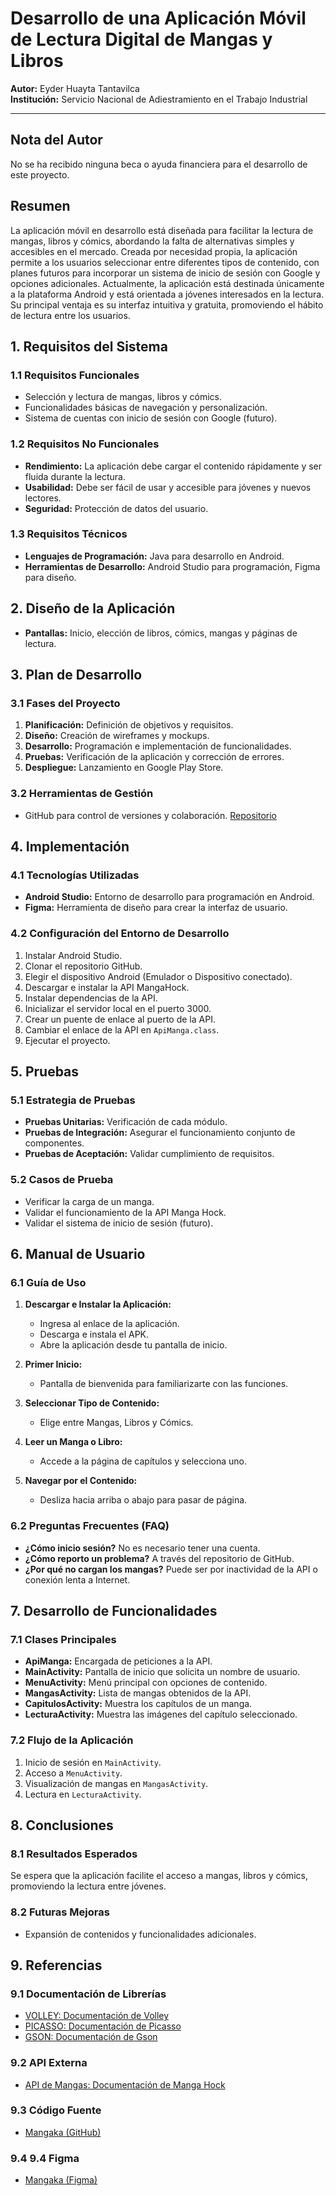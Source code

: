 # Desarrollo de una Aplicación Móvil de Lectura Digital de Mangas y Libros

**Autor:** Eyder Huayta Tantavilca  
**Institución:** Servicio Nacional de Adiestramiento en el Trabajo Industrial

---

## Nota del Autor
No se ha recibido ninguna beca o ayuda financiera para el desarrollo de este proyecto.

## Resumen
La aplicación móvil en desarrollo está diseñada para facilitar la lectura de mangas, libros y cómics, abordando la falta de alternativas simples y accesibles en el mercado. Creada por necesidad propia, la aplicación permite a los usuarios seleccionar entre diferentes tipos de contenido, con planes futuros para incorporar un sistema de inicio de sesión con Google y opciones adicionales. Actualmente, la aplicación está destinada únicamente a la plataforma Android y está orientada a jóvenes interesados en la lectura. Su principal ventaja es su interfaz intuitiva y gratuita, promoviendo el hábito de lectura entre los usuarios.

## 1. Requisitos del Sistema

### 1.1 Requisitos Funcionales
- Selección y lectura de mangas, libros y cómics.
- Funcionalidades básicas de navegación y personalización.
- Sistema de cuentas con inicio de sesión con Google (futuro).

### 1.2 Requisitos No Funcionales
- **Rendimiento:** La aplicación debe cargar el contenido rápidamente y ser fluida durante la lectura.
- **Usabilidad:** Debe ser fácil de usar y accesible para jóvenes y nuevos lectores.
- **Seguridad:** Protección de datos del usuario.

### 1.3 Requisitos Técnicos
- **Lenguajes de Programación:** Java para desarrollo en Android.
- **Herramientas de Desarrollo:** Android Studio para programación, Figma para diseño.

## 2. Diseño de la Aplicación
- **Pantallas:** Inicio, elección de libros, cómics, mangas y páginas de lectura.

## 3. Plan de Desarrollo

### 3.1 Fases del Proyecto
1. **Planificación:** Definición de objetivos y requisitos.
2. **Diseño:** Creación de wireframes y mockups.
3. **Desarrollo:** Programación e implementación de funcionalidades.
4. **Pruebas:** Verificación de la aplicación y corrección de errores.
5. **Despliegue:** Lanzamiento en Google Play Store.

### 3.2 Herramientas de Gestión
- GitHub para control de versiones y colaboración. [Repositorio](https://github.com/ELEyder/mangaka-app.git)

## 4. Implementación

### 4.1 Tecnologías Utilizadas
- **Android Studio:** Entorno de desarrollo para programación en Android.
- **Figma:** Herramienta de diseño para crear la interfaz de usuario.

### 4.2 Configuración del Entorno de Desarrollo
1. Instalar Android Studio.
2. Clonar el repositorio GitHub.
3. Elegir el dispositivo Android (Emulador o Dispositivo conectado).
4. Descargar e instalar la API MangaHock.
5. Instalar dependencias de la API.
6. Inicializar el servidor local en el puerto 3000.
7. Crear un puente de enlace al puerto de la API.
8. Cambiar el enlace de la API en `ApiManga.class`.
9. Ejecutar el proyecto.

## 5. Pruebas

### 5.1 Estrategia de Pruebas
- **Pruebas Unitarias:** Verificación de cada módulo.
- **Pruebas de Integración:** Asegurar el funcionamiento conjunto de componentes.
- **Pruebas de Aceptación:** Validar cumplimiento de requisitos.

### 5.2 Casos de Prueba
- Verificar la carga de un manga.
- Validar el funcionamiento de la API Manga Hock.
- Validar el sistema de inicio de sesión (futuro).

## 6. Manual de Usuario

### 6.1 Guía de Uso
1. **Descargar e Instalar la Aplicación:**
   - Ingresa al enlace de la aplicación.
   - Descarga e instala el APK.
   - Abre la aplicación desde tu pantalla de inicio.

2. **Primer Inicio:**
   - Pantalla de bienvenida para familiarizarte con las funciones.

3. **Seleccionar Tipo de Contenido:**
   - Elige entre Mangas, Libros y Cómics.

4. **Leer un Manga o Libro:**
   - Accede a la página de capítulos y selecciona uno.

5. **Navegar por el Contenido:**
   - Desliza hacia arriba o abajo para pasar de página.

### 6.2 Preguntas Frecuentes (FAQ)
- **¿Cómo inicio sesión?** No es necesario tener una cuenta.
- **¿Cómo reporto un problema?** A través del repositorio de GitHub.
- **¿Por qué no cargan los mangas?** Puede ser por inactividad de la API o conexión lenta a Internet.

## 7. Desarrollo de Funcionalidades

### 7.1 Clases Principales
- **ApiManga:** Encargada de peticiones a la API.
- **MainActivity:** Pantalla de inicio que solicita un nombre de usuario.
- **MenuActivity:** Menú principal con opciones de contenido.
- **MangasActivity:** Lista de mangas obtenidos de la API.
- **CapitulosActivity:** Muestra los capítulos de un manga.
- **LecturaActivity:** Muestra las imágenes del capítulo seleccionado.

### 7.2 Flujo de la Aplicación
1. Inicio de sesión en `MainActivity`.
2. Acceso a `MenuActivity`.
3. Visualización de mangas en `MangasActivity`.
4. Lectura en `LecturaActivity`.

## 8. Conclusiones

### 8.1 Resultados Esperados
Se espera que la aplicación facilite el acceso a mangas, libros y cómics, promoviendo la lectura entre jóvenes.

### 8.2 Futuras Mejoras
- Expansión de contenidos y funcionalidades adicionales.

## 9. Referencias

### 9.1 Documentación de Librerías
- [VOLLEY: Documentación de Volley](https://developer.android.com/training/volley)
- [PICASSO: Documentación de Picasso](https://square.github.io/picasso/)
- [GSON: Documentación de Gson](https://github.com/google/gson)

### 9.2 API Externa
- [API de Mangas: Documentación de Manga Hock](https://mangahook-api.vercel.app/installation)

### 9.3 Código Fuente
- [Mangaka (GitHub)](https://github.com/ELEyder/mangaka-app.git)

### 9.4 9.4	Figma
- [Mangaka (Figma)](https://www.figma.com/design/B9Ly4VOwqk7jeX8xZibe1u/MANGAKA-APP?node-id=26-22&t=a3HoZdilDePcN4eF-1)
